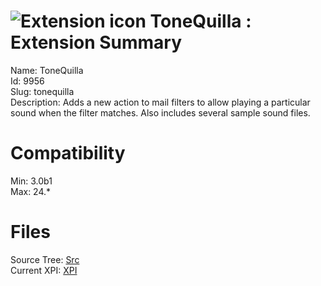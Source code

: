 # ![Extension icon](https://addons.thunderbird.net/static/img/addon-icons/default-64.png) ToneQuilla : Extension Summary

Name: ToneQuilla  
Id: 9956  
Slug: tonequilla  
Description: Adds a new action to mail filters to allow playing a particular sound when the filter matches. Also includes several sample sound files.
  

# Compatibility
Min: 3.0b1  
Max: 24.*  

# Files

Source Tree: [Src](C:/Dev/Thunderbird/ThunderKdB/xall/xOther/9956-tonequilla/src)  
Current XPI: [XPI](C:/Dev/Thunderbird/ThunderKdB/xall/xOther/9956-tonequilla/xpi)  



